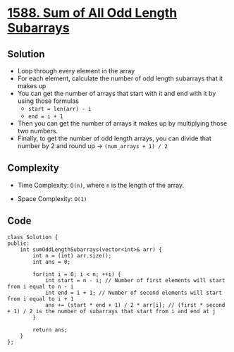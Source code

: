 # [1588. Sum of All Odd Length Subarrays](https://leetcode.com/problems/sum-of-all-odd-length-subarrays/)

## Solution
- Loop through every element in the array
- For each element, calculate the number of odd length subarrays that it makes up
- You can get the number of arrays that start with it and end with it by using those formulas
  - `start = len(arr) - i`
  - `end = i + 1`
- Then you can get the number of arrays it makes up by multiplying those two numbers.
- Finally, to get the number of odd length arrays, you can divide that number by 2 and round up -> `(num_arrays + 1) / 2`

## Complexity
- Time Complexity: `O(n)`, where `n` is the length of the array.

- Space Complexity: `O(1)`


## Code
```
class Solution {
public:
    int sumOddLengthSubarrays(vector<int>& arr) {
        int n = (int) arr.size();
        int ans = 0;
        
        for(int i = 0; i < n; ++i) {
            int start = n - i; // Number of first elements will start from i equal to n - i
            int end = i + 1; // Number of second elements will start from i equal to i + 1
            ans += (start * end + 1) / 2 * arr[i]; // (first * second + 1) / 2 is the number of subarrays that start from i and end at j
        }
        
        return ans;
    }
};
```